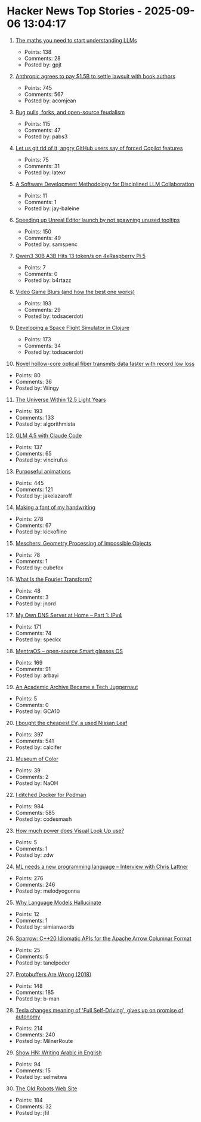 # Hacker News Top Stories - 2025-09-06 13:04:17

1. [The maths you need to start understanding LLMs](https://www.gilesthomas.com/2025/09/maths-for-llms)
   - Points: 138
   - Comments: 28
   - Posted by: gpjt

2. [Anthropic agrees to pay $1.5B to settle lawsuit with book authors](https://www.nytimes.com/2025/09/05/technology/anthropic-settlement-copyright-ai.html?unlocked_article_code=1.jk8.bTTt.Zir9wmtPaTp2&smid=url-share)
   - Points: 745
   - Comments: 567
   - Posted by: acomjean

3. [Rug pulls, forks, and open-source feudalism](https://lwn.net/SubscriberLink/1036465/e80ebbc4cee39bfb/)
   - Points: 115
   - Comments: 47
   - Posted by: pabs3

4. [Let us git rid of it, angry GitHub users say of forced Copilot features](https://www.theregister.com/2025/09/05/github_copilot_complaints/)
   - Points: 75
   - Comments: 31
   - Posted by: latexr

5. [A Software Development Methodology for Disciplined LLM Collaboration](https://github.com/Varietyz/Disciplined-AI-Software-Development)
   - Points: 11
   - Comments: 1
   - Posted by: jay-baleine

6. [Speeding up Unreal Editor launch by not spawning unused tooltips](https://larstofus.com/2025/09/02/speeding-up-the-unreal-editor-launch-by-not-spawning-38000-tooltips/)
   - Points: 150
   - Comments: 49
   - Posted by: samspenc

7. [Qwen3 30B A3B Hits 13 token/s on 4xRaspberry Pi 5](https://github.com/b4rtaz/distributed-llama/discussions/255)
   - Points: 7
   - Comments: 0
   - Posted by: b4rtazz

8. [Video Game Blurs (and how the best one works)](https://blog.frost.kiwi/dual-kawase/)
   - Points: 193
   - Comments: 29
   - Posted by: todsacerdoti

9. [Developing a Space Flight Simulator in Clojure](https://www.wedesoft.de/software/2025/09/05/clojure-game/)
   - Points: 173
   - Comments: 34
   - Posted by: todsacerdoti

10. [Novel hollow-core optical fiber transmits data faster with record low loss](https://phys.org/news/2025-09-hollow-core-optical-fiber-transmits.html)
   - Points: 80
   - Comments: 36
   - Posted by: Wingy

11. [The Universe Within 12.5 Light Years](http://www.atlasoftheuniverse.com/12lys.html)
   - Points: 193
   - Comments: 133
   - Posted by: algorithmista

12. [GLM 4.5 with Claude Code](https://docs.z.ai/guides/llm/glm-4.5)
   - Points: 137
   - Comments: 65
   - Posted by: vincirufus

13. [Purposeful animations](https://emilkowal.ski/ui/you-dont-need-animations)
   - Points: 445
   - Comments: 121
   - Posted by: jakelazaroff

14. [Making a font of my handwriting](https://chameth.com/making-a-font-of-my-handwriting/)
   - Points: 278
   - Comments: 67
   - Posted by: kickofline

15. [Meschers: Geometry Processing of Impossible Objects](https://anadodik.github.io/publication/meschers/)
   - Points: 78
   - Comments: 1
   - Posted by: cubefox

16. [What Is the Fourier Transform?](https://www.quantamagazine.org/what-is-the-fourier-transform-20250903/)
   - Points: 48
   - Comments: 3
   - Posted by: jnord

17. [My Own DNS Server at Home – Part 1: IPv4](https://jan.wildeboer.net/2025/08/My-DNS-Part-1/)
   - Points: 171
   - Comments: 74
   - Posted by: speckx

18. [MentraOS – open-source Smart glasses OS](https://github.com/Mentra-Community/MentraOS)
   - Points: 169
   - Comments: 91
   - Posted by: arbayi

19. [An Academic Archive Became a Tech Juggernaut](https://www.philanthropy.com/article/how-an-academic-archive-became-a-tech-juggernaut)
   - Points: 5
   - Comments: 0
   - Posted by: GCA10

20. [I bought the cheapest EV, a used Nissan Leaf](https://www.jeffgeerling.com/blog/2025/i-bought-cheapest-ev-used-nissan-leaf)
   - Points: 397
   - Comments: 541
   - Posted by: calcifer

21. [Museum of Color](https://emergencemagazine.org/essay/museum-of-color/)
   - Points: 39
   - Comments: 2
   - Posted by: NaOH

22. [I ditched Docker for Podman](https://codesmash.dev/why-i-ditched-docker-for-podman-and-you-should-too)
   - Points: 984
   - Comments: 585
   - Posted by: codesmash

23. [How much power does Visual Look Up use?](https://eclecticlight.co/2025/09/02/how-much-power-does-visual-look-up-use/)
   - Points: 5
   - Comments: 1
   - Posted by: zdw

24. [ML needs a new programming language – Interview with Chris Lattner](https://signalsandthreads.com/why-ml-needs-a-new-programming-language/)
   - Points: 276
   - Comments: 246
   - Posted by: melodyogonna

25. [Why Language Models Hallucinate](https://openai.com/index/why-language-models-hallucinate/)
   - Points: 12
   - Comments: 1
   - Posted by: simianwords

26. [Sparrow: C++20 Idiomatic APIs for the Apache Arrow Columnar Format](https://github.com/man-group/sparrow)
   - Points: 25
   - Comments: 5
   - Posted by: tanelpoder

27. [Protobuffers Are Wrong (2018)](https://reasonablypolymorphic.com/blog/protos-are-wrong/)
   - Points: 148
   - Comments: 185
   - Posted by: b-man

28. [Tesla changes meaning of 'Full Self-Driving', gives up on promise of autonomy](https://electrek.co/2025/09/05/tesla-changes-meaning-full-self-driving-give-up-promise-autonomy/)
   - Points: 214
   - Comments: 240
   - Posted by: MilnerRoute

29. [Show HN: Writing Arabic in English](https://sherifelmetwally.com/writing/writing-arabic-in-english)
   - Points: 94
   - Comments: 15
   - Posted by: selmetwa

30. [The Old Robots Web Site](https://www.theoldrobots.com/index2.html)
   - Points: 184
   - Comments: 32
   - Posted by: jfil

